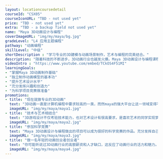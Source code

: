 ```yaml
---
layout: locationcoursedetail
courseId: "CSX05"
courseIconURL: "TBD - not used yet"
price: "TBD - not used yet"
extra: "TBD - a backup field not used yet"
name: "Maya 3D动画设计与编程"
coverImageURL: "img/my/maya/bg.jpg"
gradeLevel: "L4 应用主题编程"
pathway: "动画编程"
skillLevel: "中级"
shortDescription : "学习专业的3D建模与动画场景制作，艺术与编程的完美结合。"
description: "随着科技的不断进步，3D动画行业也越发火爆。Maya 3D动画设计与编程课程将系统的讲授3D动画设计知识和编程技巧，带你走近科技与艺术的殿堂"
videoIntro : "https://www.youtube.com/embed/TCkOS4F51MI"
learningGoals:
- "掌握Maya 3D动画制作基础"
- "独立制作动画模型的基本功"
- "提升艺术设计水平"
- "充分发挥兴趣和创造力"
- "为科学项目竞赛做准备"
promotions:
- title: "现在就做专业的3D动画"
  text: "3D动画一直是计算机编程中要求较高的一类，而然maya的强大平台让这一领域变得不再高不可攀。即使没有任何编程基础，也可以迅速学习制作专业的3D动画。"
  imageURL: "img/my/maya/maya1.jpg"
- title: "技术与艺术相结合"
  text: "3D游戏设计不仅考验技术能力，也对艺术设计有很高要求，是喜欢艺术的同学实现梦想的最佳渠道之一。"
  imageURL: "img/my/maya/maya2.jpg"
- title: "参加科学竞赛"
  text: "Maya 3D动画设计与编程做出的项目可以成为很好的科学竞赛的作品。充分发挥自己的创造力，动手解决生活中的问题，做实验，发布结果，为大学申请打下基础。"
  imageURL: "img/my/maya/maya3.jpg"
- title: "做一名年轻的动画创业者创业者"
  text: "你可能听说过3D动画行业的高额薪资和人才缺口，这反应了动画行业的活力和魅力。3D动画市场越来越大，早早开始准备，下一个3D动画设计师就是你。"
  imageURL: "img/my/maya/maya4.jpg"
---
```

